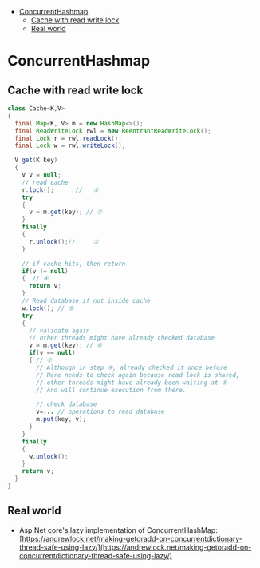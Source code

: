 - [ConcurrentHashmap](#concurrenthashmap)
  - [Cache with read write lock](#cache-with-read-write-lock)
  - [Real world](#real-world)

# ConcurrentHashmap

## Cache with read write lock

```java
class Cache<K,V> 
{
  final Map<K, V> m = new HashMap<>();
  final ReadWriteLock rwl = new ReentrantReadWriteLock();
  final Lock r = rwl.readLock();
  final Lock w = rwl.writeLock();

  V get(K key) 
  {
    V v = null;
    // read cache
    r.lock();      //   ①
    try 
    {
      v = m.get(key); // ②
    }
    finally
    {
      r.unlock();//     ③
    }

    // if cache hits, then return
    if(v != null) 
    {  // ④
      return v;
    }  
    // Read database if not inside cache
    w.lock(); // ⑤
    try 
    {
      // validate again
      // other threads might have already checked database
      v = m.get(key); // ⑥
      if(v == null)
      { // ⑦
        // Although in step ④, already checked it once before
        // Here needs to check again because read lock is shared, 
        // other threads might have already been waiting at ⑤
        // And will continue execution from there. 

        // check database
        v=... // operations to read database
        m.put(key, v);
      }
    } 
    finally
    {
      w.unlock();
    }
    return v; 
  }
}
```

## Real world

* Asp.Net core's lazy implementation of ConcurrentHashMap: [https://andrewlock.net/making-getoradd-on-concurrentdictionary-thread-safe-using-lazy/](https://andrewlock.net/making-getoradd-on-concurrentdictionary-thread-safe-using-lazy/)

